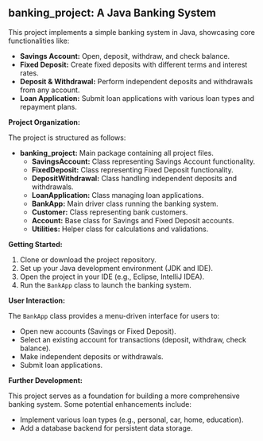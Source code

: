 ## banking_project: A Java Banking System

This project implements a simple banking system in Java, showcasing core functionalities like:

- **Savings Account:** Open, deposit, withdraw, and check balance.
- **Fixed Deposit:** Create fixed deposits with different terms and interest rates.
- **Deposit & Withdrawal:** Perform independent deposits and withdrawals from any account.
- **Loan Application:** Submit loan applications with various loan types and repayment plans.

**Project Organization:**

The project is structured as follows:

- **banking_project:** Main package containing all project files.
    - **SavingsAccount:** Class representing Savings Account functionality.
    - **FixedDeposit:** Class representing Fixed Deposit functionality.
    - **DepositWithdrawal:** Class handling independent deposits and withdrawals.
    - **LoanApplication:** Class managing loan applications.
    - **BankApp:** Main driver class running the banking system.
    - **Customer:** Class representing bank customers.
    - **Account:** Base class for Savings and Fixed Deposit accounts.
    - **Utilities:** Helper class for calculations and validations.

**Getting Started:**

1. Clone or download the project repository.
2. Set up your Java development environment (JDK and IDE).
3. Open the project in your IDE (e.g., Eclipse, IntelliJ IDEA).
4. Run the `BankApp` class to launch the banking system.

**User Interaction:**

The `BankApp` class provides a menu-driven interface for users to:

- Open new accounts (Savings or Fixed Deposit).
- Select an existing account for transactions (deposit, withdraw, check balance).
- Make independent deposits or withdrawals.
- Submit loan applications.

**Further Development:**

This project serves as a foundation for building a more comprehensive banking system. Some potential enhancements include:

- Implement various loan types (e.g., personal, car, home, education).
- Add a database backend for persistent data storage.



